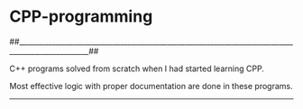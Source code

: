 # CPP-programming
##__________________________________________________________________________________________________##

C++ programs solved from scratch when I had started learning CPP.

Most effective logic with proper documentation are done in these programs.
_____________________________________________________________________________________________________

